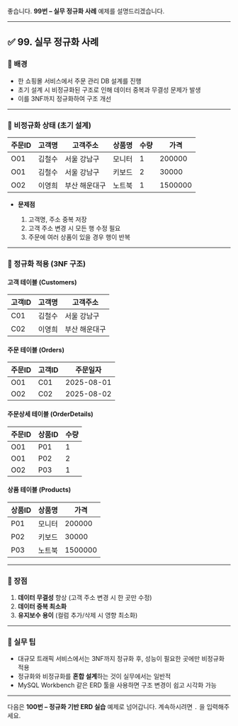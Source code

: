 좋습니다.
**99번 – 실무 정규화 사례** 예제를 설명드리겠습니다.

---

## ✅ 99. 실무 정규화 사례

### 📌 배경

* 한 쇼핑몰 서비스에서 주문 관리 DB 설계를 진행
* 초기 설계 시 비정규화된 구조로 인해 데이터 중복과 무결성 문제가 발생
* 이를 3NF까지 정규화하여 구조 개선

---

### 📄 비정규화 상태 (초기 설계)

| 주문ID | 고객명 | 고객주소    | 상품명 | 수량 | 가격      |
| ---- | --- | ------- | --- | -- | ------- |
| O01  | 김철수 | 서울 강남구  | 모니터 | 1  | 200000  |
| O01  | 김철수 | 서울 강남구  | 키보드 | 2  | 30000   |
| O02  | 이영희 | 부산 해운대구 | 노트북 | 1  | 1500000 |

* **문제점**

  1. 고객명, 주소 중복 저장
  2. 고객 주소 변경 시 모든 행 수정 필요
  3. 주문에 여러 상품이 있을 경우 행이 반복

---

### 📄 정규화 적용 (3NF 구조)

#### 고객 테이블 (Customers)

| 고객ID | 고객명 | 고객주소    |
| ---- | --- | ------- |
| C01  | 김철수 | 서울 강남구  |
| C02  | 이영희 | 부산 해운대구 |

#### 주문 테이블 (Orders)

| 주문ID | 고객ID | 주문일자       |
| ---- | ---- | ---------- |
| O01  | C01  | 2025-08-01 |
| O02  | C02  | 2025-08-02 |

#### 주문상세 테이블 (OrderDetails)

| 주문ID | 상품ID | 수량 |
| ---- | ---- | -- |
| O01  | P01  | 1  |
| O01  | P02  | 2  |
| O02  | P03  | 1  |

#### 상품 테이블 (Products)

| 상품ID | 상품명 | 가격      |
| ---- | --- | ------- |
| P01  | 모니터 | 200000  |
| P02  | 키보드 | 30000   |
| P03  | 노트북 | 1500000 |

---

### 📄 장점

1. **데이터 무결성** 향상 (고객 주소 변경 시 한 곳만 수정)
2. **데이터 중복 최소화**
3. **유지보수 용이** (컬럼 추가/삭제 시 영향 최소화)

---

### 🧠 실무 팁

* 대규모 트래픽 서비스에서는 3NF까지 정규화 후, 성능이 필요한 곳에만 비정규화 적용
* 정규화와 비정규화를 **혼합 설계**하는 것이 실무에서는 일반적
* MySQL Workbench 같은 ERD 툴을 사용하면 구조 변경이 쉽고 시각화 가능

---

다음은 **100번 – 정규화 기반 ERD 실습** 예제로 넘어갑니다.
계속하시려면 `.` 을 입력해주세요.
